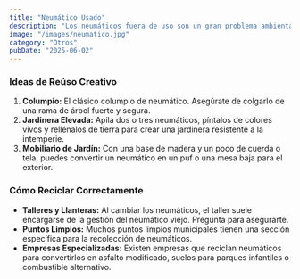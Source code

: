 ```yaml
---
title: "Neumático Usado"
description: "Los neumáticos fuera de uso son un gran problema ambiental, pero también un material increíblemente duradero para proyectos de exterior."
image: "/images/neumatico.jpg"
category: "Otros"
pubDate: "2025-06-02"
---
```


### Ideas de Reúso Creativo

1.  **Columpio:** El clásico columpio de neumático. Asegúrate de colgarlo de una rama de árbol fuerte y segura.
2.  **Jardinera Elevada:** Apila dos o tres neumáticos, píntalos de colores vivos y rellénalos de tierra para crear una jardinera resistente a la intemperie.
3.  **Mobiliario de Jardín:** Con una base de madera y un poco de cuerda o tela, puedes convertir un neumático en un puf o una mesa baja para el exterior.

### Cómo Reciclar Correctamente

-   **Talleres y Llanteras:** Al cambiar los neumáticos, el taller suele encargarse de la gestión del neumático viejo. Pregunta para asegurarte.
-   **Puntos Limpios:** Muchos puntos limpios municipales tienen una sección específica para la recolección de neumáticos.
-   **Empresas Especializadas:** Existen empresas que reciclan neumáticos para convertirlos en asfalto modificado, suelos para parques infantiles o combustible alternativo.